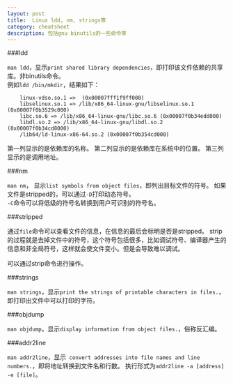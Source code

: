 ```yaml
---
layout: post
title:  Linux ldd, nm, strings等
category: cheatsheet
description: 包括gnu binutils的一些命令等
---
```


###ldd  

`man ldd`，显示`print shared library dependencies`，即打印该文件依赖的共享库。非binutils命令。  
例如`ldd /bin/mkdir`，结果如下：


```
	linux-vdso.so.1 =>  (0x00007fff1f9ff000)
	libselinux.so.1 => /lib/x86_64-linux-gnu/libselinux.so.1 (0x00007f0b3529c000)
	libc.so.6 => /lib/x86_64-linux-gnu/libc.so.6 (0x00007f0b34edd000)
	libdl.so.2 => /lib/x86_64-linux-gnu/libdl.so.2 (0x00007f0b34cd8000)
	/lib64/ld-linux-x86-64.so.2 (0x00007f0b354cd000)

```

第一列显示的是依赖库的名称。 
第二列显示的是依赖库在系统中的位置。 
第三列显示的是调用地址。 

###nm

`man nm`， 显示`list symbols from object files`，即列出目标文件的符号。 
如果文件是stripped的，可以通过`-D`打印动态符号。  
`-C`命令可以将低级的符号名转换到用户可识别的符号名。   

###stripped   

通过`file`命令可以查看文件的信息，在信息的最后会标明是否是stripped。 
strip的过程就是去掉文件中的符号，这个符号包括很多，比如调试符号、编译器产生的信息和非全局符号，这样就会使文件变小。但是会导致难以调试。  

可以通过strip命令进行操作。  

###strings  

`man strings`，显示`print the strings of printable characters in files.`，即打印出文件中可以打印的字符。  

###objdump  

`man objdump`，显示`display information from object files.`，俗称反汇编。  

###addr2line  

`man addr2line`，显示` convert addresses into file names and line numbers.`，即将地址转换到文件名和行数。 执行形式为`addr2line -a [address] -e [file]`。  
